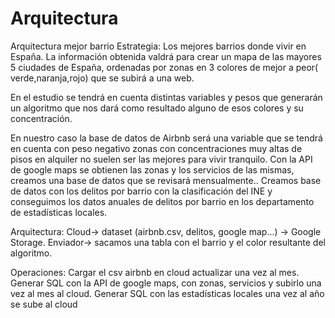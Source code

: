 # Arquitectura
Arquitectura mejor barrio
Estrategia:
Los mejores barrios donde vivir en España. 
La información obtenida valdrá para crear un mapa de las mayores 5 ciudades de España, ordenadas por zonas en 3 colores de mejor a peor( verde,naranja,rojo) que se subirá a una web.

En el estudio se tendrá en cuenta distintas variables y pesos que generarán un algoritmo que nos dará como resultado alguno de esos colores y su concentración.

En nuestro caso la base de datos de Airbnb será una variable que se tendrá en cuenta con peso negativo zonas con concentraciones muy altas de pisos en alquiler no suelen ser las mejores para vivir tranquilo.
Con la API de google maps se obtienen las zonas y los servicios de las mismas, creamos una base de datos que se revisará mensualmente..
Creamos base de datos con los delitos por barrio con la clasificación del INE y conseguimos los datos anuales de delitos por barrio en los departamento de estadísticas locales.

Arquitectura:
Cloud→ dataset (airbnb.csv, delitos, google map...) → Google Storage.
Enviador→ sacamos una tabla con el barrio y el color resultante del algoritmo.

Operaciones:
Cargar el csv airbnb en cloud actualizar una vez al mes.
Generar SQL con la API de google maps, con zonas, servicios y subirlo una vez al mes al cloud.
Generar SQL con las estadísticas locales una vez al año se sube al cloud 

